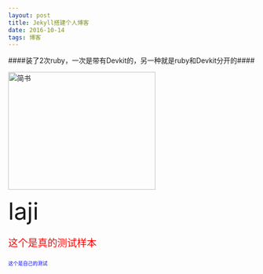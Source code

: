 ```yaml
---
layout: post
title: Jekyll搭建个人博客
date: 2016-10-14
tags: 博客   
---
```



####装了2次ruby，一次是带有Devkit的，另一种就是ruby和Devkit分开的####


<img src="http://upload-images.jianshu.io/upload_images/95646-5bfd0cecf587c766.png" width="300px" height="240px" alt="简书">
<html>
<body>
   <p><font size=10> laji </font></p>
   </body>
   </html>




<p style="font-family:arial;color:red;font-size:20px;">这个是真的测试样本</p>
<p style="color: blue; font-size:10">这个是自己的测试 </p>
